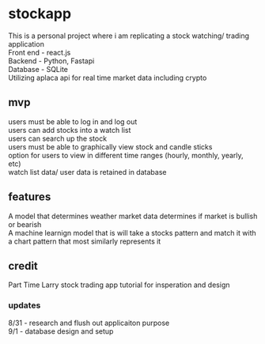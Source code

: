 # stockapp
This is a personal project where i am replicating a stock watching/ trading application <br>
Front end - react.js<br>
Backend - Python, Fastapi <br>
Database - SQLite <br>
Utilizing aplaca api for real time market data including crypto <br>
## mvp
users must be able to log in and log out <br>
users can add stocks into a watch list<br>
users can search up the stock<br>
users must be able to graphically view stock and candle sticks <br>
option for users to view in different time ranges (hourly, monthly, yearly, etc)<br>
watch list data/ user data is retained in database <br>
## features
A model that determines weather market data determines if market is bullish or bearish <br>
A machine learnign model that is will take a stocks pattern and match it with a chart pattern that most similarly represents it <br>
## credit
Part Time Larry stock trading app tutorial for insperation and design
### updates
8/31 - research and flush out applicaiton purpose <br>
9/1 - database design and setup
